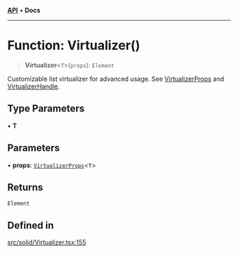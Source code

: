 [**API**](../../API.md) • **Docs**

***

# Function: Virtualizer()

> **Virtualizer**\<`T`\>(`props`): `Element`

Customizable list virtualizer for advanced usage. See [VirtualizerProps](../interfaces/VirtualizerProps.md) and [VirtualizerHandle](../interfaces/VirtualizerHandle.md).

## Type Parameters

• **T**

## Parameters

• **props**: [`VirtualizerProps`](../interfaces/VirtualizerProps.md)\<`T`\>

## Returns

`Element`

## Defined in

[src/solid/Virtualizer.tsx:155](https://github.com/inokawa/virtua/blob/bc9902049dc1e9e77258e865d2ec1befc66a7e39/src/solid/Virtualizer.tsx#L155)
